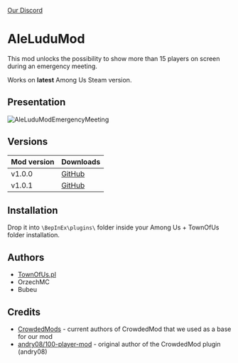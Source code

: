 [Our Discord](https://discord.townofus.pl)

# AleLuduMod
This mod unlocks the possibility to show more than 15 players on screen during an emergency meeting.

Works on **latest** Among Us Steam version.

## Presentation

![AleLuduModEmergencyMeeting](https://github.com/townofus-pl/AleLuduMod/blob/main/aleludumeeting.png)

## Versions
| Mod version | Downloads                                                                                   |
|-------------|---------------------------------------------------------------------------------------------|
| v1.0.0      | [GitHub](https://github.com/townofus-pl/AleLuduMod/releases/download/v1.0.0/AleLuduMod.dll) |
| v1.0.1      | [GitHub](https://github.com/townofus-pl/AleLuduMod/releases/download/v1.0.1/AleLuduMod.dll) |

## Installation
Drop it into `\BepInEx\plugins\` folder inside your Among Us + TownOfUs folder installation.

## Authors
- [TownOfUs.pl](http://townofus.pl/)
- OrzechMC
- Bubeu

## Credits
- [CrowdedMods](https://github.com/CrowdedMods/CrowdedMod) - current authors of CrowdedMod that we used as a base for our mod
- [andry08/100-player-mod](https://github.com/andry08/100-player-mod) - original author of the CrowdedMod plugin (andry08)


